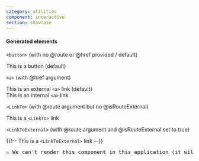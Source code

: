 ```yaml
---
category: utilities
component: interactive
section: showcase
---
```



<section data-test-percy data-section="showcase">
  

  <h4 class="dummy-h4">Generated elements</h4>

  <div class="dummy-interactive-sample">
    <p class="dummy-paragraph">
      <code class="dummy-code">&lt;button&gt;</code>
      <span class="dummy-text-small">(with no @route or @href provided / default)</span>
    </p>
    <Hds::Interactive>This is a button (default)</Hds::Interactive>
  </div>

  <div class="dummy-interactive-sample" id="local-anchor">
    <p class="dummy-paragraph">
      <code class="dummy-code">&lt;a&gt;</code>
      <span class="dummy-text-small">(with @href argument)</span>
    </p>
    <Hds::Interactive @href="http://google.com">This is an external
      <code>&lt;a&gt;</code>
      link (default)</Hds::Interactive>
    <br />
    <Hds::Interactive @href="#local-anchor" @isHrefExternal={{false}}>This is an internal
      <code>&lt;a&gt;</code>
      link</Hds::Interactive>
  </div>

  <div class="dummy-interactive-sample">
    <p class="dummy-paragraph">
      <code class="dummy-code">&lt;LinkTo&gt;</code>
      <span class="dummy-text-small">(with @route argument but no @isRouteExternal)</span>
    </p>
    <Hds::Interactive @route="index">This is a <code>&lt;LinkTo&gt;</code> link</Hds::Interactive>
  </div>

  <div class="dummy-interactive-sample">
    <p class="dummy-paragraph">
      <code class="dummy-code">&lt;LinkToExternal&gt;</code>
      <span class="dummy-text-small">(with @route argument and @isRouteExternal set to true)</span>
    </p>
    {{!-- <Hds::Interactive @route="index" @isRouteExternal={{true}}>This is a <code>&lt;LinkToExternal&gt;</code> link</Hds::Interactive> --}}
    <pre>⚠️ We can't render this component in this application (it will work only on Ember engines).</pre>
  </div>

</section>
